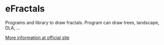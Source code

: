 # eFractals

Programs and library to draw fractals. Program can draw trees, landscape, DLA, ...


[More information at official site](https://www.eiroca.net/efractals)
